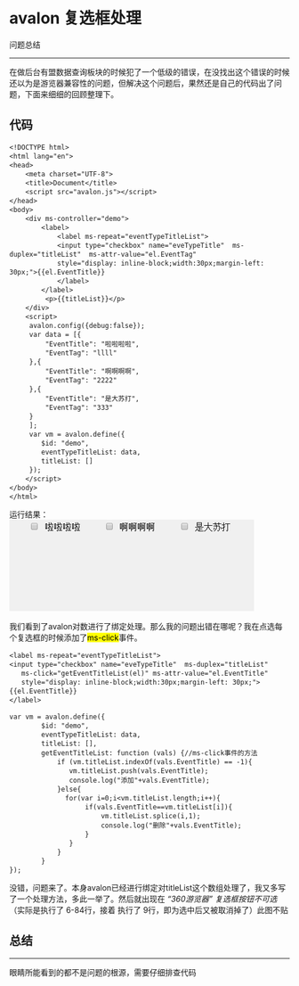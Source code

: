 ﻿# avalon 复选框处理

问题总结

---
在做后台有盟数据查询板块的时候犯了一个低级的错误，在没找出这个错误的时候还以为是游览器兼容性的问题，但解决这个问题后，果然还是自己的代码出了问题，下面来细细的回顾整理下。
## 代码 ##
```
<!DOCTYPE html>
<html lang="en">
<head>
    <meta charset="UTF-8">
    <title>Document</title>
    <script src="avalon.js"></script>
</head>
<body>
    <div ms-controller="demo">
        <label>
            <label ms-repeat="eventTypeTitleList">
            <input type="checkbox" name="eveTypeTitle"  ms-duplex="titleList"  ms-attr-value="el.EventTag"
            style="display: inline-block;width:30px;margin-left: 30px;">{{el.EventTitle}}
            </label>
        </label>
         <p>{{titleList}}</p>
    </div>
    <script>
     avalon.config({debug:false});
     var data = [{
         "EventTitle": "啦啦啦啦",
         "EventTag": "llll"
     },{
         "EventTitle": "啊啊啊啊",
         "EventTag": "2222"       
     },{
         "EventTitle": "是大苏打",
         "EventTag": "333"       
     }
     ];
     var vm = avalon.define({
        $id: "demo",
        eventTypeTitleList: data,
        titleList: []
     });
    </script>
</body>
</html>
```
运行结果：
![](https://github.com/ql91/avalon-summary/blob/master/avalon%E5%A4%8D%E9%80%89%E6%A1%86%E5%A4%84%E7%90%86/avalon%20checkbox.gif)

我们看到了avalon对数进行了绑定处理。那么我的问题出错在哪呢？我在点选每个复选框的时候添加了<mark>ms-click</mark>事件。
```
<label ms-repeat="eventTypeTitleList">
<input type="checkbox" name="eveTypeTitle"  ms-duplex="titleList"
   ms-click="getEventTitleList(el)" ms-attr-value="el.EventTitle" 
   style="display: inline-block;width:30px;margin-left: 30px;">{{el.EventTitle}}
</label>

```
```
var vm = avalon.define({
        $id: "demo",
        eventTypeTitleList: data,
        titleList: [],
        getEventTitleList: function (vals) {//ms-click事件的方法
            if (vm.titleList.indexOf(vals.EventTitle) == -1){
               vm.titleList.push(vals.EventTitle);
               console.log("添加"+vals.EventTitle);
            }else{
              for(var i=0;i<vm.titleList.length;i++){
                   if(vals.EventTitle==vm.titleList[i]){
                       vm.titleList.splice(i,1);
                       console.log("删除"+vals.EventTitle);
                   }
               }
            }
        }
});
```
没错，问题来了。本身avalon已经进行绑定对titleList这个数组处理了，我又多写了一个处理方法，多此一举了。然后就出现在 *“360游览器”*      *复选框按钮不可选* （实际是执行了 6-84行，接着 执行了 9行，即为选中后又被取消掉了）此图不贴

## 总结 ##
---
眼睛所能看到的都不是问题的根源，需要仔细排查代码
